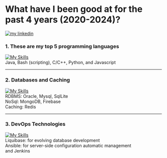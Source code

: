 # What have I been good at for the past 4 years (2020-2024)?
<p align="left">
  <a href="https://www.linkedin.com/in/samuel-tumewu-b2542915b/">
          <img src="https://img.shields.io/badge/Linkedin-connect_with_me-blue?logo=linkedin" alt="my linkedin"></a>
</p>

### 1. These are my top 5 programming languages  
  
[![My Skills](https://skillicons.dev/icons?i=blank,java,bash,cpp,python,js)](https://skillicons.dev)  
Java, Bash (scripting), C/C++, Python, and Javascript

---
  
### 2. Databases and Caching

[![My Skills](https://skillicons.dev/icons?i=oracle,mysql,mongodb,sqlite,firebase,redis)](https://skillicons.dev)  
RDBMS: Oracle, Mysql, SqlLite   
NoSql: MongoDB, Firebase  
Caching: Redis

---

### 3. DevOps Technologies

[![My Skills](https://skillicons.dev/icons?i=liquibase,ansible,jenkins)](https://skillicons.dev)   
Liquibase: for evolving database development  
Ansible: for server-side configuration automatic management  
and Jenkins  


<!--
**samueltumewu/samueltumewu** is a ✨ _special_ ✨ repository because its `README.md` (this file) appears on your GitHub profile.

Here are some ideas to get you started:

- 🔭 I’m currently working on ...
- 🌱 I’m currently learning ...
- 👯 I’m looking to collaborate on ...
- 🤔 I’m looking for help with ...
- 💬 Ask me about ...
- 📫 How to reach me: ...
- 😄 Pronouns: ...
- ⚡ Fun fact: ...
-->
